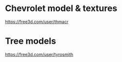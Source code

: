 # Chevrolet model & textures
https://free3d.com/user/thmacr

# Tree models
https://free3d.com/user/tyrosmith
